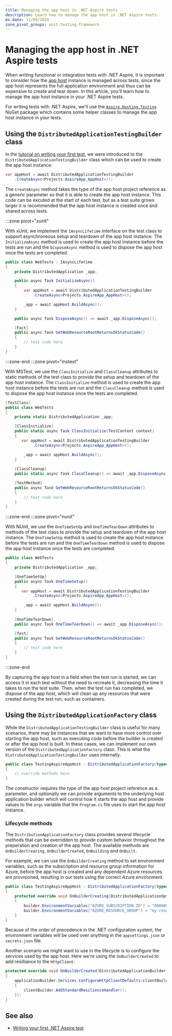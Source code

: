 ```yaml
---
title: Managing the app host in .NET Aspire tests
description: Learn how to manage the app host in .NET Aspire tests.
ms.date: 11/09/2024
zone_pivot_groups: unit-testing-framework
---
```


# Managing the app host in .NET Aspire tests

When writing functional or integration tests with .NET Aspire, it is important to consider how the [app host](../fundamentals/app-host-overview.md) instance is managed across tests, since the app host represents the full application environment and thus can be expensive to create and tear down. In this article, you'll learn how to manage the app host instance in your .NET Aspire tests.

For writing tests with .NET Aspire, we'll use the [`Aspire.Hosting.Testing`](https://www.nuget.org/packages/Aspire.Hosting.Testing) NuGet package which contains some helper classes to manage the app host instance in your tests.

## Using the `DistributedApplicationTestingBuilder` class

In the [tutorial on writing your first test](./writing-your-first-test.md), we were introduced to the `DistributedApplicationTestingBuilder` class which can be used to create the app host instance:

```csharp
var appHost = await DistributedApplicationTestingBuilder
    .CreateAsync<Projects.AspireApp_AppHost>();
```

The `CreateAsync` method takes the type of the app host project reference as a generic parameter so that it is able to create the app host instance. This code can be excuted at the start of each test, but as a test suite grows larger it is recommended that the app host instance is created once and shared across tests.

:::zone pivot="xunit"

With xUnit, we implement the `IAsyncLifetime` interface on the test class to support asynchroneous setup and teardown of the app host instance. The `InitializeAsync` method is used to create the app host instance before the tests are run and the `DisposeAsync` method is used to dispose the app host once the tests are completed.

```csharp
public class WebTests : IAsyncLifetime
{
    private DistributedApplication _app;

    public async Task InitializeAsync()
    {
        var appHost = await DistributedApplicationTestingBuilder
            .CreateAsync<Projects.AspireApp_AppHost>();

        _app = await appHost.BuildAsync();
    }

    public async Task DisposeAsync() => await _app.DisposeAsync();

    [Fact]
    public async Task GetWebResourceRootReturnsOkStatusCode()
    {
        // test code here
    }
}
```

:::zone-end
:::zone pivot="mstest"

With MSTest, we use the `ClassInitialize` and `ClassCleanup` attributes to static methods of the test class to provide the setup and teardown of the app host instance. The `ClassInitialize` method is used to create the app host instance before the tests are run and the `ClassCleanup` method is used to dispose the app host instance once the tests are completed.

```csharp
[TestClass]
public class WebTests
{
    private static DistributedApplication _app;

    [ClassInitialize]
    public static async Task ClassInitialize(TestContext context)
    {
       var appHost = await DistributedApplicationTestingBuilder
            .CreateAsync<Projects.AspireApp_AppHost>();

        _app = await appHost.BuildAsync();
    }
    
    [ClassCleanup]
    public static async Task ClassCleanup() => await _app.DisposeAsync();

    [TestMethod]
    public async Task GetWebResourceRootReturnsOkStatusCode()
    {
        // test code here
    }
}
```

:::zone-end
:::zone pivot="nunit"

With NUnit, we use the `OneTimeSetUp` and `OneTimeTearDown` attributes to methods of the test class to provide the setup and teardown of the app host instance. The `OneTimeSetUp` method is used to create the app host instance before the tests are run and the `OneTimeTearDown` method is used to dispose the app host instance once the tests are completed.

```csharp
public class WebTests
{
    private DistributedApplication _app;

    [OneTimeSetUp]
    public async Task OneTimeSetup()
    {
       var appHost = await DistributedApplicationTestingBuilder
            .CreateAsync<Projects.AspireApp_AppHost>();

        _app = await appHost.BuildAsync();
    }
    
    [OneTimeTearDown]
    public async Task OneTimeTearDown() => await _app.DisposeAsync();

    [Test]
    public async Task GetWebResourceRootReturnsOkStatusCode()
    {
        // test code here
    }
}
```

:::zone-end

By capturing the app host in a field when the test run is started, we can access it in each test without the need to recreate it, decreasing the time it takes to run the test suite. Then, when the test run has completed, we dispose of the app host, which will clean up any resources that were created during the test run, such as containers.

## Using the `DistributedApplicationFactory` class

While the `DistributedApplicationTestingBuilder` class is useful for many scenarios, there may be instances that we want to have more control over starting the app host, such as executing code before the builder is created or after the app host is built. In these cases, we can implement our own version of the `DistributedApplicationFactory` class. This is what the `DistributedApplicationTestingBuilder` uses internally.

```csharp
public class TestingAspireAppHost : DistributedApplicationFactory(typeof(Projects.AspireApp_AppHost))
{
    // override methods here
}
```

The constructor requires the type of the app host project reference as a parameter, and optionally we can provide arguments to the underlying host application builder which will control how it starts the app host and provide values to the `args` variable that the `Program.cs` file uses to start the app host instance.

### Lifecycle methods

The `DistributionApplicationFactory` class provides several lifecycle methods that can be overridden to provide custom behavior throughout the preperation and creation of the app host. The available methods are `OnBuilderCreating`, `OnBuilderCreated`, `OnBuilding` and `OnBuilt`. 

For example, we can use the `OnBuilderCreating` method to set environment variables, such as the subscription and resource group information for Azure, before the app host is created and any dependent Azure resources are provisioned, resulting in our tests using the correct Azure environment.

```csharp
public class TestingAspireAppHost : DistributedApplicationFactory(typeof(Projects.AspireApp_AppHost))
{
    protected override void OnBuilderCreating(DistributedApplicationOptions applicationOptions, HostApplicationBuilderSettings hostOptions)
    {
        builder.EnvironmentVariables["AZURE_SUBSCRIPTION_ID"] = "00000000-0000-0000-0000-000000000000";
        builder.EnvironmentVariables["AZURE_RESOURCE_GROUP"] = "my-resource-group";
    }
}
```

Because of the order of precedence in the .NET configuration system, the environment variables will be used over anything in the `appsettings.json` or `secrets.json` file.

Another scenario we might want to use in the lifecycle is to configure the services used by the app host. Here we're using the `OnBuilderCreated` to add resilliance to the `HttpClient`:

```csharp
protected override void OnBuilderCreated(DistributedApplicationBuilder applicationBuilder)
{
    applicationBuilder.Services.ConfigureHttpClientDefaults(clientBuilder =>
    {
        clientBuilder.AddStandardResilienceHandler();
    });
}
```

## See also

- [Writing your first .NET Aspire test](./writing-your-first-test.md)
